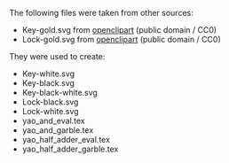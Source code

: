 

The following files were taken from other sources:

 * Key-gold.svg from
   [openclipart](https://openclipart.org/detail/191744/key-yellow)
   (public domain / CC0)
 * Lock-gold.svg from
   [openclipart](https://openclipart.org/detail/33457/padlock-gold)
   (public domain / CC0)

They were used to create:

* Key-white.svg
* Key-black.svg
* Key-black-white.svg
* Lock-black.svg
* Lock-white.svg
* yao_and_eval.tex
* yao_and_garble.tex
* yao_half_adder_eval.tex
* yao_half_adder_garble.tex

